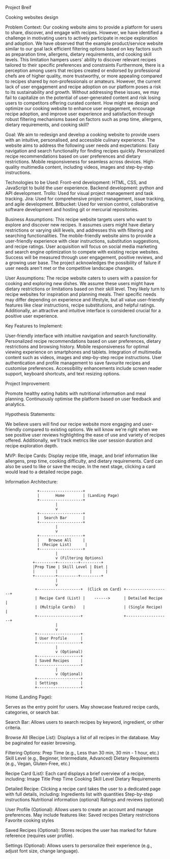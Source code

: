 Project Breif

Cooking websites design

Problem Context:
Our cooking website aims to provide a platform for users to share, discover, and engage with recipes. However, we have identified a challenge in motivating users to actively participate in recipe exploration and adoption. We have observed that the example product/service website similar to our goal lack efficient filtering options based on key factors such as preparation time, allergens, dietary requirements, and cooking skill levels. This limitation hampers users' ability to discover relevant recipes tailored to their specific preferences and constraints
Furthermore, there is a perception among users that recipes created or endorsed by professional chefs are of higher quality, more trustworthy, or more appealing compared to recipes shared by non-professionals or amateurs. However, the current lack of user engagement and recipe adoption on our platform poses a risk to its sustainability and growth. Without addressing these issues, we may fail to capitalize on the potential of user-generated content and risk losing users to competitors offering curated content.
How might we design and optimize our cooking website to enhance user engagement, encourage recipe adoption, and improve user experience and satisfaction through robust filtering mechanisms based on factors such as prep time, allergens, dietary requirements, and cooking skill?

Goal:
We aim to redesign and develop a cooking website to provide users with an intuitive, personalised, and accessible culinary experience. The website aims to address the following user needs and expectations:
Easy navigation and search functionality for finding recipes quickly.
Personalized recipe recommendations based on user preferences and dietary restrictions.
Mobile responsiveness for seamless across devices.
High-quality multimedia content, including videos, images and step-by-step instructions.

Technologies to be Used:
Front-end development: HTML, CSS, and JavaScript to build the user experience.
Backend development: python and API development.
Trollo: Used for visual project management and task tracking.
Jira: Used for comprehensive project management, issue tracking, and agile development.
Bitbucket: Used for version control, collaborative software development and hosting git or mercurial repositories.

Business Assumptions:
This recipe website targets users who want to explore and discover new recipes. It assumes users might have dietary restrictions or varying skill levels, and addresses this with filtering and searching functionalities. The mobile-friendly website aims to provide a user-friendly experience with clear instructions, substitution suggestions, and recipe ratings. User acquisition will focus on social media marketing and search engine optimization to compete with existing recipe websites. Success will be measured through user engagement, positive reviews, and a growing user base. The project acknowledges the possibility of failure if user needs aren't met or the competitive landscape changes.

User Assumptions:
The recipe website caters to users with a passion for cooking and exploring new dishes. We assume these users might have dietary restrictions or limitations based on their skill level. They likely turn to recipe websites for inspiration and planning meals. Their specific needs may differ depending on experience and lifestyle, but all value user-friendly features like clear instructions, recipe substitutions, and helpful ratings. Additionally, an attractive and intuitive interface is considered crucial for a positive user experience.

Key Features to Implement:

User-friendly interface with intuitive navigation and search functionality.
Personalized recipe recommendations based on user preferences, dietary restrictions and browsing history.
Mobile responsiveness for optimal viewing experience on smartphones and tablets.
Integration of multimedia content such as videos, images and step-by-step recipe instructions.
User authentication and profile management to save favourite recipes and customise preferences.
Accessibility enhancements include screen reader support, keyboard shortcuts, and text resizing options.

Project Improvement:

Promote healthy eating habits with nutritional information and meal planning.
Continuously optimise the platform based on user feedback and analytics.

Hypothesis Statements:

We believe users will find our recipe website more engaging and user-friendly compared to existing options.
We will know we're right when we see positive user reviews highlighting the ease of use and variety of recipes offered. Additionally, we'll track metrics like user session duration and recipe exploration depth.

MVP:
Recipe Cards:
Display recipe title, image, and brief information like allergens, prep time, cooking difficulty, and dietary requirements. Card can also be used to like or save the recipe.
In the next stage, clicking a card would lead to a detailed recipe page.


Information Architecture:

                  +-------------------+
                  |       Home        | (Landing Page)
                  +-------------------+
                          |
                          v
                  +-------------------+
                  |  Search Bar       |
                  +-------------------+
                          |
                          v
                  +-------------------+
                  |    Browse All     |
                  | (Recipe List)      |
                  +-------------------+
                          |
                          v (Filtering Options)
                +---------+---------+---------+
                |Prep Time | Skill Level | Diet |
                |         |              |      |
                +---------+---------+---------+
                          |
                          v
                 +-------------------+  (Click on Card) +-------------------+
                 | Recipe Card (List) |    ------>      | Detailed Recipe  |
                 | (Multiple Cards)   |                 | (Single Recipe)  |
                 +-------------------+                  +-------------------+
                          |
                          v 
                 +-------------------+
                 | User Profile      |
                 +-------------------+
                          |
                          v (Optional)
                 +-------------------+
                 | Saved Recipes     |
                 +-------------------+
                          |
                          v (Optional)
                 +-------------------+
                 | Settings          |
                 +-------------------+

Home (Landing Page):

Serves as the entry point for users.
May showcase featured recipe cards, categories, or search bar.

Search Bar:
Allows users to search recipes by keyword, ingredient, or other criteria.

Browse All (Recipe List):
Displays a list of all recipes in the database.
May be paginated for easier browsing.

Filtering Options:
Prep Time (e.g., Less than 30 min, 30 min - 1 hour, etc.)
Skill Level (e.g., Beginner, Intermediate, Advanced)
Dietary Requirements (e.g., Vegan, Gluten-Free, etc.)

Recipe Card (List):
Each card displays a brief overview of a recipe, including:
Image
Title
Prep Time
Cooking Skill Level
Dietary Requirements

Detailed Recipe:
Clicking a recipe card takes the user to a dedicated page with full details, including:
Ingredients list with quantities
Step-by-step instructions
Nutritional information (optional)
Ratings and reviews (optional)

User Profile (Optional):
Allows users to create an account and manage preferences.
May include features like:
Saved recipes
Dietary restrictions
Favorite cooking styles

Saved Recipes (Optional):
Stores recipes the user has marked for future reference (requires user profile).

Settings (Optional):
Allows users to personalize their experience (e.g., adjust font size, change language).

